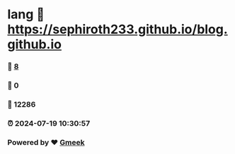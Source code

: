 # lang :link: https://sephiroth233.github.io/blog.github.io 
### :page_facing_up: [8](https://sephiroth233.github.io/blog.github.io/tag.html) 
### :speech_balloon: 0 
### :hibiscus: 12286 
### :alarm_clock: 2024-07-19 10:30:57 
### Powered by :heart: [Gmeek](https://github.com/Meekdai/Gmeek)
